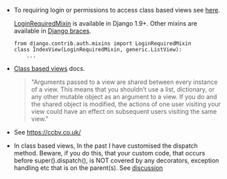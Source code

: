 - To requiring login or permissions to access class based views see [here](https://exceptionshub.com/how-to-require-login-for-django-generic-views.html).

    [LoginRequiredMixin](https://docs.djangoproject.com/en/3.0/topics/auth/default/#the-loginrequired-mixin) is available in Django 1.9+. Other mixins are available in [Django braces](https://django-braces.readthedocs.io/en/latest/index.html).

    ```
    from django.contrib.auth.mixins import LoginRequiredMixin
    class IndexView(LoginRequiredMixin, generic.ListView): 
        ...

    ```

- [Class based views](https://docs.djangoproject.com/en/1.11/ref/class-based-views/#specification) docs.

    >    "Arguments passed to a view are shared between every instance of a view. This means that you shouldn’t use a list, dictionary, or any other mutable object as an argument to a view. If you do and the shared object is modified, the actions of one user visiting your view could have an effect on subsequent users visiting the same view."
    
- See https://ccbv.co.uk/

- In class based views, In the past I have customised the dispatch method. Beware, if you do this, that your custom code, that occurs before super().dispatch(), is NOT covered by any decorators, exception handling etc that is on the parent(s). See [discussion](https://stackoverflow.com/questions/27824181/django-a-class-based-view-with-mixins-and-dispatch-method)
